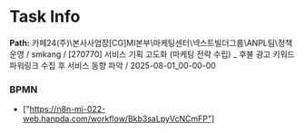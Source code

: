 # Task Info

**Path:** 카페24(주)\본사사업장\[CG]MI본부\마케팅센터\넥스트빌더그룹\ANPL팀\정책운영 / smkang / [270770] 서비스 기획 고도화 (마케팅 전략 수립) _ 후불 광고 키워드 파워링크 수집 후 서비스 동향 파악 / 2025-08-01_00-00-00

### BPMN
- ["https://n8n-mi-022-web.hanpda.com/workflow/Bkb3saLpyVcNCmFP"]

